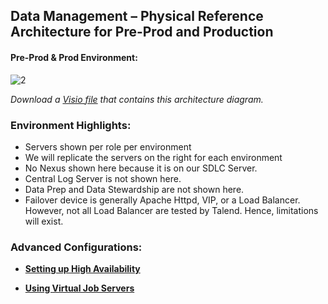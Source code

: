 ## Data Management – Physical Reference Architecture for Pre-Prod and Production

#### Pre-Prod & Prod Environment:
![[2]][2]

*Download a [Visio file][DM-Architecture-6.4-Prod] that contains this architecture diagram.*

### Environment Highlights:

- Servers shown per role per environment
- We will replicate the servers on the right for each environment
- No Nexus shown here because it is on our SDLC Server.
- Central Log Server is not shown here.
- Data Prep and Data Stewardship are not shown here.
- Failover device is generally Apache Httpd, VIP, or a Load Balancer.  However, not all Load Balancer are tested by Talend.  Hence, limitations will exist.

### Advanced Configurations:
- **[Setting up High Availability][ha]**

- **[Using Virtual Job Servers][vjs]**

<!-- links -->
[2]: ./../../../resources/images/data-management/DM-Architecture-6.4-Prod.png "DM Architecture 6.4 for Pre-Pro & Prod"
[DM-Architecture-6.4-Prod]: ./../../../resources//templates/visio/dm-architecture/DM-Architecture-6.4-Prod.vsd
[ha]: ./tac-ha-availability.md
[vjs]: ./virtual-job-servers.md
